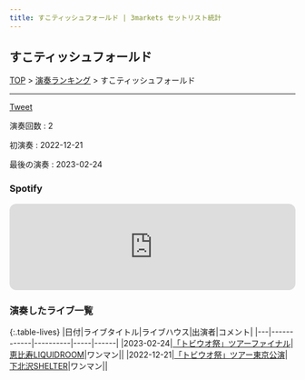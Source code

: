 ```yaml
---
title: すこティッシュフォールド | 3markets セットリスト統計
---
```

## すこティッシュフォールド


[TOP](/setlist/) > [演奏ランキング](songs.html) > すこティッシュフォールド

___

<a href="https://twitter.com/share?ref_src=twsrc%5Etfw" data-text="3markets[ ]セットリスト > すこティッシュフォールド" class="twitter-share-button" data-via="3markets" data-hashtags="3markets" data-related="3markets" data-show-count="false">Tweet</a>

演奏回数
: 2

初演奏
: 2022-12-21

最後の演奏
: 2023-02-24







### Spotify
<iframe style="border-radius:12px" src="https://open.spotify.com/embed/track/6sApJ5N3OZPr25QcyIRoa4?utm_source=generator" width="100%" height="152" frameBorder="0" allowfullscreen="" allow="autoplay; clipboard-write; encrypted-media; fullscreen; picture-in-picture" loading="lazy"></iframe>





### 演奏したライブ一覧

{:.table-lives}
|日付|ライブタイトル|ライブハウス|出演者|コメント|
|---|------------|----------|-----|------|
|<span class="nowrap">2023-02-24</span>|[「トビウオ祭」ツアーファイナル](live055.html)|[恵比寿LIQUIDROOM](livehouse001.html)|ワンマン||
|<span class="nowrap">2022-12-21</span>|[「トビウオ祭」ツアー東京公演](live044.html)|[下北沢SHELTER](livehouse013.html)|ワンマン||



<script async src="https://platform.twitter.com/widgets.js" charset="utf-8"></script>